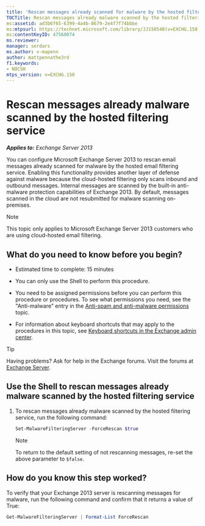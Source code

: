 ```yaml
---
title: 'Rescan messages already scanned for malware by the hosted filtering service'
TOCTitle: Rescan messages already malware scanned by the hosted filtering service
ms:assetid: ad3b6f65-6399-4a4b-8679-2e4f7f74bbbe
ms:mtpsurl: https://technet.microsoft.com/library/JJ150548(v=EXCHG.150)
ms:contentKeyID: 47560074
ms.reviewer: 
manager: serdars
ms.author: v-mapenn
author: mattpennathe3rd
f1.keywords:
- NOCSH
mtps_version: v=EXCHG.150
---
```


# Rescan messages already malware scanned by the hosted filtering service

_**Applies to:** Exchange Server 2013_

You can configure Microsoft Exchange Server 2013 to rescan email messages already scanned for malware by the hosted email filtering service. Enabling this functionality provides another layer of defense against malware because the cloud-hosted filtering only scans inbound and outbound messages. Internal messages are scanned by the built-in anti-malware protection capabilities of Exchange 2013. By default, messages scanned in the cloud are not resubmitted for malware scanning on-premises.

> [!NOTE]
> This topic only applies to Microsoft Exchange Server 2013 customers who are using cloud-hosted email filtering.

## What do you need to know before you begin?

- Estimated time to complete: 15 minutes

- You can only use the Shell to perform this procedure.

- You need to be assigned permissions before you can perform this procedure or procedures. To see what permissions you need, see the "Anti-malware" entry in the [Anti-spam and anti-malware permissions](anti-spam-and-anti-malware-permissions-exchange-2013-help.md) topic.

- For information about keyboard shortcuts that may apply to the procedures in this topic, see [Keyboard shortcuts in the Exchange admin center](keyboard-shortcuts-in-the-exchange-admin-center-2013-help.md).

> [!TIP]
> Having problems? Ask for help in the Exchange forums. Visit the forums at [Exchange Server](https://go.microsoft.com/fwlink/p/?linkid=60612).

## Use the Shell to rescan messages already malware scanned by the hosted filtering service

1. To rescan messages already malware scanned by the hosted filtering service, run the following command:

   ```powershell
   Set-MalwareFilteringServer -ForceRescan $true
   ```

   > [!NOTE]
   > To return to the default setting of not rescanning messages, re-set the above parameter to <CODE>$false</CODE>.

## How do you know this step worked?

To verify that your Exchange 2013 server is rescanning messages for malware, run the following command and confirm that it returns a value of True:

```powershell
Get-MalwareFilteringServer | Format-List ForceRescan
```
